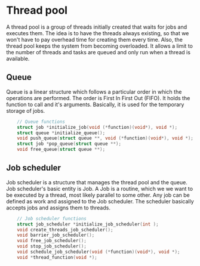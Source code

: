 # Thread pool

A thread pool is a group of threads initially created that waits for jobs and executes them. The idea is to have the threads always existing, so that we won't have to pay overhead time for creating them every time. Also, the thread pool keeps the system from becoming overloaded. It allows a limit to the number of threads and tasks are queued and only run when a thread is available.

## Queue

Queue is a linear structure which follows a particular order in which the operations are performed. The order is First In First Out (FIFO). It holds the function to call and it's arguments. Βasically, it is used for the temporary storage of jobs.

```c
    // Queue functions
    struct job *initialize_job(void (*function)(void*), void *);
    struct queue *initialize_queue();
    void push_queue(struct queue **, void (*function)(void*), void *);
    struct job *pop_queue(struct queue **);
    void free_queue(struct queue **);
```

## Job scheduler

Job scheduler is a structure that manages the thread pool and the queue. Job scheduler's basic entity is Job. A Job is a routine, which we we want to be executed by a thread, most likely parallel to some other. Αny job can be defined as work and assigned to the Job scheduler. Τhe scheduler basically accepts jobs and assigns them to threads.

```c
    // Job scheduler functions
    struct job_scheduler *initialize_job_scheduler(int );
    void create_threads_job_scheduler();
    void barrier_job_scheduler();
    void free_job_scheduler();
    void stop_job_scheduler();
    void schedule_job_scheduler(void (*function)(void*), void *);
    void *thread_function(void *);
```
